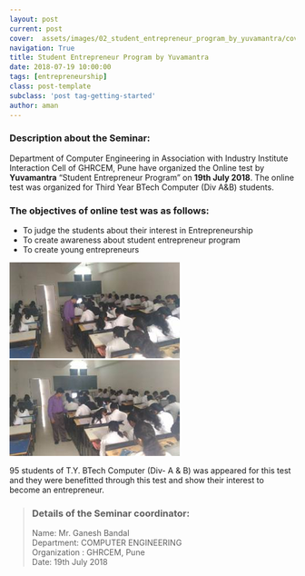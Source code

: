```yaml
---
layout: post
current: post
cover:  assets/images/02_student_entrepreneur_program_by_yuvamantra/cover.jpg
navigation: True
title: Student Entrepreneur Program by Yuvamantra
date: 2018-07-19 10:00:00
tags: [entrepreneurship]
class: post-template
subclass: 'post tag-getting-started'
author: aman
---
```



### Description about the Seminar:

Department of Computer Engineering in Association with Industry Institute Interaction Cell of GHRCEM, Pune have organized the Online test by **Yuvamantra** “Student Entrepreneur Program” on **19th July 2018**. The online test was  organized for Third Year BTech Computer (Div A&B) students.

### The objectives of online test was as follows:
- To judge the students about their interest in Entrepreneurship
- To create awareness about student entrepreneur program
- To create young entrepreneurs


![students attending seminar](assets/images/02_student_entrepreneur_program_by_yuvamantra/1.jpg  "intro_to_machine_learning_1")
![students attending seminar](assets/images/02_student_entrepreneur_program_by_yuvamantra/2.jpg  "intro_to_machine_learning_2")


95 students of T.Y. BTech Computer (Div- A & B) was appeared for this test and they were benefitted through this test and show their interest to become an entrepreneur.


> ### Details of the Seminar coordinator:  <br>
> Name: Mr. Ganesh Bandal <br>
> Department: COMPUTER ENGINEERING <br>
> Organization : GHRCEM, Pune  <br>
> Date: 19th July 2018 <br>